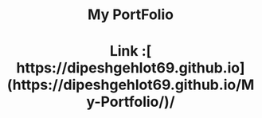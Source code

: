 
<center>
  <h1>My PortFolio</h1>
<h1>Link :[ https://dipeshgehlot69.github.io](https://dipeshgehlot69.github.io/My-Portfolio/)/</h1>

</center>
